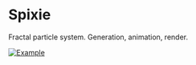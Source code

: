 # Spixie

Fractal particle system. Generation, animation, render.

[![Example](https://img.youtube.com/vi/sz2R0uZEgck/mqdefault.jpg)](https://www.youtube.com/watch?v=sz2R0uZEgck)
